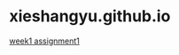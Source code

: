 # xieshangyu.github.io


[week1 assignment1](https://github.com/xieshangyu/xieshangyu.github.io/blob/main/week2/index.html)


